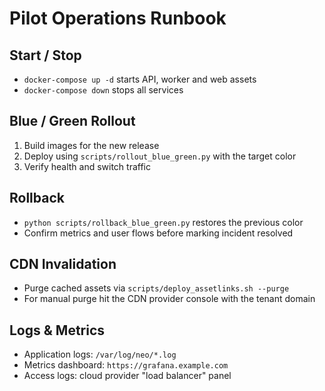 # Pilot Operations Runbook

## Start / Stop
- `docker-compose up -d` starts API, worker and web assets
- `docker-compose down` stops all services

## Blue / Green Rollout
1. Build images for the new release
2. Deploy using `scripts/rollout_blue_green.py` with the target color
3. Verify health and switch traffic

## Rollback
- `python scripts/rollback_blue_green.py` restores the previous color
- Confirm metrics and user flows before marking incident resolved

## CDN Invalidation
- Purge cached assets via `scripts/deploy_assetlinks.sh --purge`
- For manual purge hit the CDN provider console with the tenant domain

## Logs & Metrics
- Application logs: `/var/log/neo/*.log`
- Metrics dashboard: `https://grafana.example.com`
- Access logs: cloud provider "load balancer" panel
